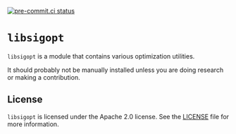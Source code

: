 [![pre-commit.ci status](https://results.pre-commit.ci/badge/github/sigopt/libsigopt/main.svg)](https://results.pre-commit.ci/latest/github/sigopt/libsigopt/main)

# `libsigopt`

`libsigopt` is a module that contains various optimization utilities.

It should probably not be manually installed unless you are doing research or making a contribution.

## License

`libsigopt` is licensed under the Apache 2.0 license. See the [LICENSE](./LICENSE) file for more information.
